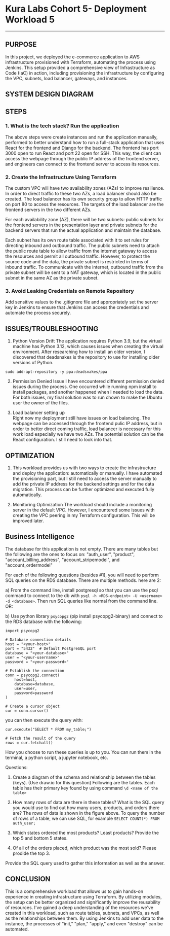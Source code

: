 # Kura Labs Cohort 5- Deployment Workload 5


---


## PURPOSE

In this project, we deployed the e-commerce application to AWS infrastructure provisioned with Terraform, automating the process using Jenkins. This setup provided a comprehensive view of Infrastructure as Code (IaC) in action, including provisioning the infrastructure by configuring the VPC, subnets, load balancer, gateways, and instances.

## SYSTEM DESIGN DIAGRAM


## STEPS

### 1. What is the tech stack? Run the application
The above steps were create instances and run the application manually, performed to better understand how to run a full-stack application that uses React for the frontend and Django for the backend. The frontend has port 3000 open to run React and port 22 open for SSH. This way, the client can access the webpage through the public IP address of the frontend server, and engineers can connect to the frontend server to access its resources.


### 2. Create the Infrastructure Using Terraform
The custom VPC will have two availability zones (AZs) to improve resilience. In order to direct traffic to these two AZs, a load balancer should also be created. The load balancer has its own security group to allow HTTP traffic on port 80 to access the resources. The targets of the load balancer are the frontend servers in the two different AZs.

For each availability zone (AZ), there will be two subnets: public subnets for the frontend servers in the presentation layer and private subnets for the backend servers that run the actual application and maintain the database.

Each subnet has its own route table associated with it to set rules for directing inbound and outbound traffic. The public subnets need to attach the public route table to allow traffic from the internet gateway to access the resources and permit all outbound traffic. However, to protect the source code and the data, the private subnet is restricted in terms of inbound traffic. To communicate with the internet, outbound traffic from the private subnet will be sent to a NAT gateway, which is located in the public subnet in the same AZ as the private subnet.

### 3. Avoid Leaking Credentials on Remote Repository
Add sensitive values to the .gitignore file and appropriately set the server key in Jenkins to ensure that Jenkins can access the credentials and automate the process securely.

## ISSUES/TROUBLESHOOTING  

1. Python Version Drift
The application requires Python 3.9, but the virtual machine has Python 3.12, which causes issues when creating the virtual environment. After researching how to install an older version, I discovered that deadsnakes is the repository to use for installing older versions of Python.

  ```sudo add-apt-repository -y ppa:deadsnakes/ppa```  

2. Permission Denied Issue
I have encountered different permission denied issues during the process. One occurred while running npm install to install packages, and another happened when I needed to load the data. For both issues, my final solution was to run chown to make the Ubuntu user the owner of the files.

3. Load balancer setting up  
Right now my deployment still have issues on load balancing. The webpage can be accessed through the frontend pulic IP address, but in order to better direct coming traffic, load balancer is necessary for this work load especially we have two AZs. The potential solution can be the React configuration. I still need to look into that.



## OPTIMIZATION  
1. This workload provides us with two ways to create the infrastructure and deploy the application: automatically or manually. I have automated the provisioning part, but I still need to access the server manually to add the private IP address for the backend settings and for the data migration. This process can be further optimized and executed fully automatically.

2. Monitoring Optimization
The workload should include a monitoring server in the default VPC. However, I encountered some issues with creating the VPC peering in my Terraform configuration. This will be improved later.
  


## Business Intelligence

The database for this application is not empty.  There are many tables but the following are the ones to focus on: "auth_user", "product", "account_billing_address", "account_stripemodel", and "account_ordermodel"

For each of the following questions (besides #1), you will need to perform SQL queries on the RDS database.  There are multiple methods. here are 2:

a) From the command line, install postgresql so that you can use the psql command to connect to the db with `psql -h <RDS-endpoint> -U <username> -d <database>`. Then run SQL queries like normal from the command line. OR:

b) Use python library `psycopg2` (pip install psycopg2-binary) and connect to the RDS database with the following:

```
import psycopg2

# Database connection details
host = "<your-host>"
port = "5432"  # Default PostgreSQL port
database = "<your-database>"
user = "<your-username>"
password = "<your-password>"

# Establish the connection
conn = psycopg2.connect(
    host=host,
    database=database,
    user=user,
    password=password
)

# Create a cursor object
cur = conn.cursor()
```

you can then execute the query with:

```
cur.execute("SELECT * FROM my_table;")

# Fetch the result of the query
rows = cur.fetchall()
```

How you choose to run these queries is up to you.  You can run them in the terminal, a python script, a jupyter notebook, etc.  

Questions: 

1. Create a diagram of the schema and relationship between the tables (keys). (Use draw.io for this question)
Following are the tables. Each table has their primary key found by using command `\d <name of the table>`

2. How many rows of data are there in these tables?  What is the SQL query you would use to find out how many users, products, and orders there are?
The rows of data is shown in the figure above.
To query the number of rows of a table, we can use SQL, for example `SELECT COUNT(*) FROM auth_user;
`

3. Which states ordered the most products? Least products? Provide the top 5 and bottom 5 states.

4. Of all of the orders placed, which product was the most sold? Please prodide the top 3.

Provide the SQL query used to gather this information as well as the answer.

## CONCLUSION

This is a comprehensive workload that allows us to gain hands-on experience in creating infrastructure using Terraform. By utilizing modules, the setup can be better organized and significantly improve the reusability of resources. I've gained a deep understanding of the resources we've created in this workload, such as route tables, subnets, and VPCs, as well as the relationships between them. By using Jenkins to add user data to the instance, the processes of "init," "plan," "apply," and even "destroy" can be automated.

